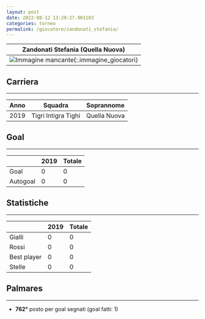 ```yaml
---
layout: post
date: 2022-08-12 13:29:27.901103
categories: torneo
permalink: /giocatore/zandonati_stefania/
---
```

<link rel='stylesheets' href='./../assets/giocatori.css'>

| Zandonati Stefania (Quella Nuova) |
|:-----:|
| ![Immagine mancante]('./../../assets/giocatori/zandonati_stefania.png){:.immagine_giocatori} |


## Carriera
----

|Anno|Squadra|Soprannome|
|:---:|---|---|
|2019|Tigri Intigra Tighi|Quella Nuova|


## Goal
----

| |2019| Totale |
|---|---|---|
|Goal|0|0|
|Autogoal|0|0|


## Statistiche
----

| |2019| Totale |
|---|---|---|
|Gialli|0|0|
|Rossi|0|0|
|Best player|0|0|
|Stelle|0|0|


## Palmares
----

- **762°** posto per goal segnati (goal fatti: 1)
